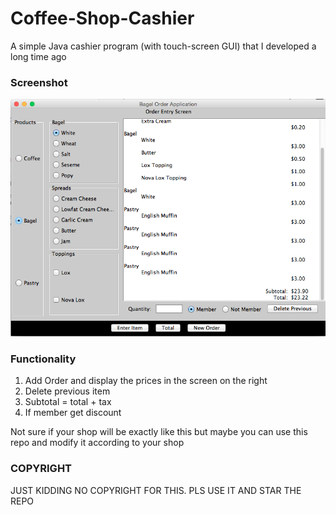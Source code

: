 # Coffee-Shop-Cashier
A simple Java cashier program (with touch-screen GUI) that I developed a long time ago

### Screenshot
![screenshot](/screenshot.png)

### Functionality
1. Add Order and display the prices in the screen on the right
2. Delete previous item
3. Subtotal = total + tax
4. If member get discount

Not sure if your shop will be exactly like this but maybe you can use this repo and modify it according to your shop

### COPYRIGHT
JUST KIDDING NO COPYRIGHT FOR THIS. PLS USE IT AND STAR THE REPO
